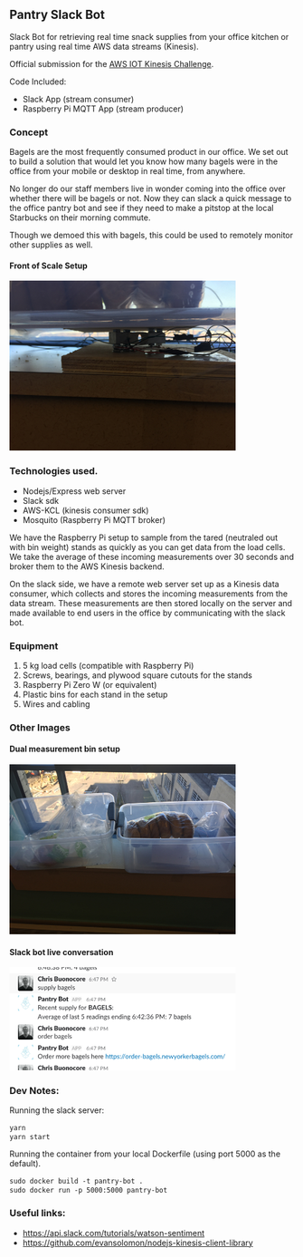 Pantry  Slack Bot
---

Slack Bot for retrieving real time snack supplies from your office kitchen or pantry using real time AWS data streams (Kinesis).

Official submission for the <a href="https://awsiot.devpost.com/?ref_content=featured&ref_feature=challenge&ref_medium=discover">AWS IOT Kinesis Challenge</a>.

Code Included:<br/>
* Slack App (stream consumer)
* Raspberry Pi MQTT App (stream producer)

### Concept

Bagels are the most frequently consumed product in our office. We set out to build a solution that would let you know how many bagels were in the office from your mobile or desktop in real time, from anywhere. 

No longer do our staff members live in wonder coming into the office over whether there will be bagels or not. Now they can slack a quick message to the office pantry bot and see if they need to make a pitstop at the local Starbucks on their morning commute.

Though we demoed this with bagels, this could be used to remotely monitor other supplies as well.

<h4>Front of Scale Setup</h4>
<img src="./img/stand_front.jpg" width="400"/>

### Technologies used.

* Nodejs/Express web server
* Slack sdk
* AWS-KCL (kinesis consumer sdk)
* Mosquito (Raspberry Pi MQTT broker)

We have the Raspberry Pi setup to sample from the tared (neutraled out with bin weight) stands as quickly as you can get data from the load cells. We take the average of these incoming measurements over 30 seconds and broker them to the AWS Kinesis backend.

On the slack side, we have a remote web server set up as a Kinesis data consumer, which collects and stores the incoming measurements from the data stream. These measurements are then stored locally on the server and made available to end users in the office by communicating with the slack bot.

### Equipment

<ol>
    <li>5 kg load cells (compatible with Raspberry Pi)</li>
    <li>Screws, bearings, and plywood square cutouts for the stands</li>
    <li>Raspberry Pi Zero W (or equivalent)</li>
    <li>Plastic bins for each stand in the setup</li>
    <li>Wires and cabling</h4>
</ol>


### Other Images

<h4>Dual measurement bin setup</h4>
<img src="./img/setup.jpg" width="400"/>
<h4>Slack bot live conversation</h4>
<img src="./img/bagels.jpg" width="400"/>

### Dev Notes:
Running the slack server:
```
yarn
yarn start
```

Running the container from your local Dockerfile (using port 5000 as the default).
```
sudo docker build -t pantry-bot .
sudo docker run -p 5000:5000 pantry-bot
```

### Useful links:
* https://api.slack.com/tutorials/watson-sentiment
* https://github.com/evansolomon/nodejs-kinesis-client-library